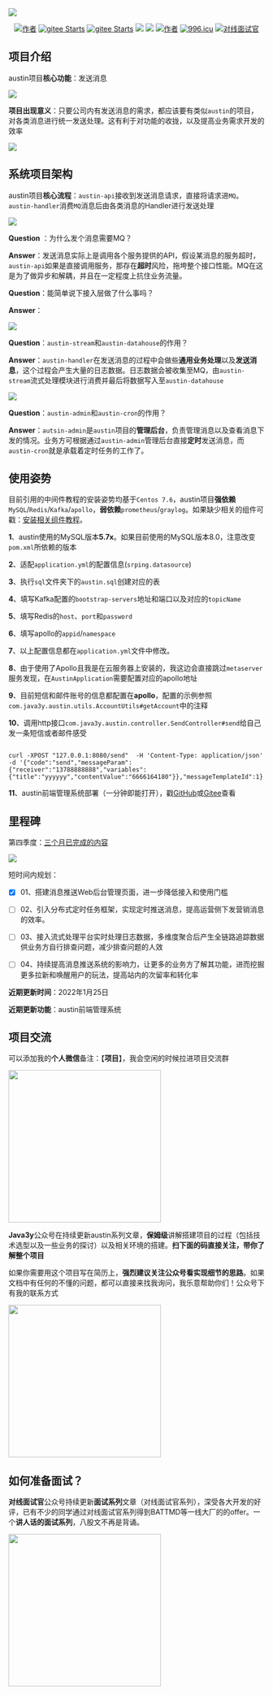 ![](https://p3-juejin.byteimg.com/tos-cn-i-k3u1fbpfcp/2ccd794db76e482680f72d60959cf368~tplv-k3u1fbpfcp-zoom-1.image)

<p align="center">
  <a href="#"><img src="https://img.shields.io/badge/Author-3y-orange.svg" alt="作者"></a>
  <a href="https://gitee.com/zhongfucheng/austin"><img src="https://gitee.com/zhongfucheng/austin/badge/star.svg?theme=dark" alt="gitee Starts"></a>
  <a href="https://gitee.com/zhongfucheng/austin"><img src="https://gitee.com/zhongfucheng/austin/badge/fork.svg?theme=dark" alt="gitee Starts"></a>
  <a href="https://github.com/ZhongFuCheng3y/austin"><img src="https://img.shields.io/github/forks/ZhongFuCheng3y/austin.svg?style=flat&label=GithubFork"></a> 
  <a href="https://github.com/ZhongFuCheng3y/austin"><img src="https://img.shields.io/github/stars/ZhongFuCheng3y/austin.svg?style=flat&label=GithubStars"></a>
  <a href="https://github.com/ZhongFuCheng3y/austin-admin"><img src="https://img.shields.io/badge/austin前端-GitHub-green.svg" alt="作者"></a>
  <a href="https://996.icu"><img src="https://img.shields.io/badge/link-996.icu-red.svg" alt="996.icu"></a>
  <a href="#如何准备面试"><img src="https://img.shields.io/badge/如何准备-面试-yellow.svg" alt="对线面试官"></a>
</p>


## 项目介绍

austin项目**核心功能**：发送消息

![](https://p3-juejin.byteimg.com/tos-cn-i-k3u1fbpfcp/5436b2e3d6cd471db9aafbd436198ca7~tplv-k3u1fbpfcp-zoom-1.image)

**项目出现意义**：只要公司内有发送消息的需求，都应该要有类似`austin`的项目，对各类消息进行统一发送处理。这有利于对功能的收拢，以及提高业务需求开发的效率

![](https://p3-juejin.byteimg.com/tos-cn-i-k3u1fbpfcp/c267ebb2ff234243b8665312dbb46310~tplv-k3u1fbpfcp-zoom-1.image)

## 系统项目架构

austin项目**核心流程**：`austin-api`接收到发送消息请求，直接将请求进`MQ`。`austin-handler`消费`MQ`消息后由各类消息的Handler进行发送处理

![](https://p3-juejin.byteimg.com/tos-cn-i-k3u1fbpfcp/cce7979291e740a39c5f00f1cee8c214~tplv-k3u1fbpfcp-zoom-1.image)

**Question** ：为什么发个消息需要MQ？

**Answer**：发送消息实际上是调用各个服务提供的API，假设某消息的服务超时，`austin-api`如果是直接调用服务，那存在**超时**风险，拖垮整个接口性能。MQ在这是为了做异步和解耦，并且在一定程度上抗住业务流量。

**Question**：能简单说下接入层做了什么事吗？

**Answer**：

![](https://p3-juejin.byteimg.com/tos-cn-i-k3u1fbpfcp/c94059a008784a69bd10b98caa46d683~tplv-k3u1fbpfcp-zoom-1.image)

**Question**：`austin-stream`和`austin-datahouse`的作用？

**Answer**：`austin-handler`在发送消息的过程中会做些**通用业务处理**以及**发送消息**，这个过程会产生大量的日志数据。日志数据会被收集至MQ，由`austin-stream`流式处理模块进行消费并最后将数据写入至`austin-datahouse`

![](https://p3-juejin.byteimg.com/tos-cn-i-k3u1fbpfcp/e4bd420001c549ebad922637f7b2e38a~tplv-k3u1fbpfcp-zoom-1.image)

**Question**：`austin-admin`和`austin-cron`的作用？

**Answer**：`autsin-admin`是`austin`项目的**管理后台**，负责管理消息以及查看消息下发的情况。业务方可根据通过`austin-admin`管理后台直接**定时**发送消息，而`austin-cron`就是承载着定时任务的工作了。

## 使用姿势

目前引用的中间件教程的安装姿势均基于`Centos 7.6`，austin项目**强依赖**`MySQL`/`Redis`/`Kafka`/`apollo`，**弱依赖**`prometheus`/`graylog`。如果缺少相关的组件可戳：[安装相关组件教程](INSTALL.md)。

**1**、austin使用的MySQL版本**5.7x**。如果目前使用的MySQL版本8.0，注意改变`pom.xml`所依赖的版本

**2**、适配`application.yml`的配置信息(`srping.datasource`)

**3**、执行`sql`文件夹下的`austin.sql`创建对应的表

**4**、填写Kafka配置的`bootstrap-servers`地址和端口以及对应的`topicName`

**5**、填写Redis的`host`、`port`和`password`

**6**、填写apollo的`appid`/`namespace`

**7**、以上配置信息都在`application.yml`文件中修改。

**8**、由于使用了Apollo且我是在云服务器上安装的，我这边会直接跳过`metaserver`服务发现，在`AustinApplication`需要配置对应的apollo地址

**9**、目前短信和邮件账号的信息都配置在**apollo**，配置的示例参照`com.java3y.austin.utils.AccountUtils#getAccount`中的注释

**10**、调用http接口`com.java3y.austin.controller.SendController#send`给自己发一条短信或者邮件感受

```shell

curl -XPOST "127.0.0.1:8080/send"  -H 'Content-Type: application/json'  -d '{"code":"send","messageParam":{"receiver":"13788888888","variables":{"title":"yyyyyy","contentValue":"6666164180"}},"messageTemplateId":1}'

```

**11**、austin前端管理系统部署（一分钟即能打开），戳[GitHub](https://github.com/ZhongFuCheng3y/austin-admin)或[Gitee](https://gitee.com/zhongfucheng/austin-admin)查看
## 里程碑

第四季度：[三个月已完成的内容](https://mp.weixin.qq.com/s?__biz=MzI4Njg5MDA5NA==&mid=2247503562&idx=1&sn=99ba92325ae5e8f8054700e770f0898d&chksm=ebd48fcbdca306dd65f2a56c2febd0ef5e6227aa8166183b9fe7edc1ba09ef6066ef3d797af6&token=1246005878&lang=zh_CN#rd)

![](https://p6-juejin.byteimg.com/tos-cn-i-k3u1fbpfcp/4f99631fe25c42b39cbfb6e59cccec85~tplv-k3u1fbpfcp-watermark.image?)


短时间内规划：
- [x] 01、搭建消息推送Web后台管理页面，进一步降低接入和使用门槛
- [ ] 02、引入分布式定时任务框架，实现定时推送消息，提高运营侧下发营销消息的效率。
- [ ] 03、接入流式处理平台实时处理日志数据，多维度聚合后产生全链路追踪数据供业务方自行排查问题，减少排查问题的人效
- [ ] 04、持续提高消息推送系统的影响力，让更多的业务方了解其功能，进而挖掘更多拉新和唤醒用户的玩法，提高站内的次留率和转化率


**近期更新时间**：2022年1月25日

**近期更新功能**：austin前端管理系统

## 项目交流

可以添加我的**个人微信**备注：【**项目**】，我会空闲的时候拉进项目交流群


<img align="center" src='https://p3-juejin.byteimg.com/tos-cn-i-k3u1fbpfcp/5eae548196934599a7cb3637aedf381d~tplv-k3u1fbpfcp-zoom-1.image' width=300px height=300px />

**Java3y**公众号在持续更新austin系列文章，**保姆级**讲解搭建项目的过程（包括技术选型以及一些业务的探讨）以及相关环境的搭建。**扫下面的码直接关注，带你了解整个项目**


如果你需要用这个项目写在简历上，**强烈建议关注公众号看实现细节的思路**。如果⽂档中有任何的不懂的问题，都可以直接来找我询问，我乐意帮助你们！公众号下有我的联系方式

<img align="center" src='https://p3-juejin.byteimg.com/tos-cn-i-k3u1fbpfcp/4e109cdb8d064c1e87541d7b6c17957d~tplv-k3u1fbpfcp-zoom-1.image' width=300px height=300px />

## 如何准备面试？

**对线面试官**公众号持续更新**面试系列**文章（对线面试官系列），深受各大开发的好评，已有不少的同学通过对线面试官系列得到BATTMD等一线大厂的的offer。一个**讲人话的面试系列**，八股文不再是背诵。

<img align="center" src='https://p3-juejin.byteimg.com/tos-cn-i-k3u1fbpfcp/f87f574e93964921a4d02146bf3ccdac~tplv-k3u1fbpfcp-zoom-1.image' width=300px height=300px />


